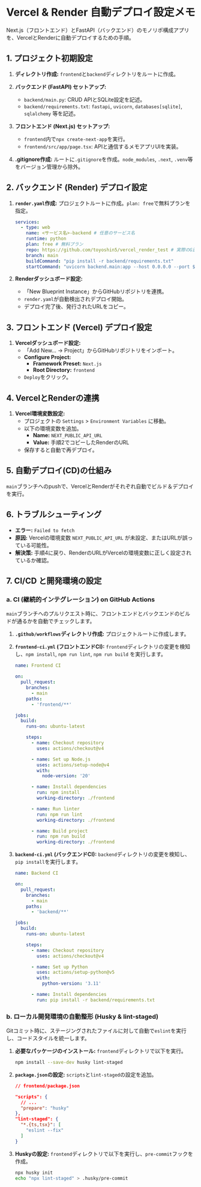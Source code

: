 # Vercel & Render 自動デプロイ設定メモ

Next.js（フロントエンド）とFastAPI（バックエンド）のモノリポ構成アプリを、VercelとRenderに自動デプロイするための手順。

## 1. プロジェクト初期設定

1.  **ディレクトリ作成:**
    `frontend`と`backend`ディレクトリをルートに作成。

2.  **バックエンド (FastAPI) セットアップ:**
    *   `backend/main.py`: CRUD APIとSQLite設定を記述。
    *   `backend/requirements.txt`: `fastapi`, `uvicorn`, `databases[sqlite]`, `sqlalchemy` 等を記述。

3.  **フロントエンド (Next.js) セットアップ:**
    *   `frontend`内で`npx create-next-app`を実行。
    *   `frontend/src/app/page.tsx`: APIと通信するメモアプリUIを実装。

4.  **.gitignore作成:**
    ルートに`.gitignore`を作成。`node_modules`, `.next`, `.venv`等をバージョン管理から除外。

## 2. バックエンド (Render) デプロイ設定

1.  **`render.yaml`作成:**
    プロジェクトルートに作成。`plan: free`で無料プランを指定。

    ```yaml
    services:
      - type: web
        name: <サービス名>-backend # 任意のサービス名
        runtime: python
        plan: free # 無料プラン
        repo: https://github.com/toyoshin5/vercel_render_test # 実際のGitHubリポジトリ
        branch: main
        buildCommand: "pip install -r backend/requirements.txt"
        startCommand: "uvicorn backend.main:app --host 0.0.0.0 --port $PORT"
    ```

2.  **Renderダッシュボード設定:**
    *   「New Blueprint Instance」からGitHubリポジトリを連携。
    *   `render.yaml`が自動検出されデプロイ開始。
    *   デプロイ完了後、発行されたURLをコピー。

## 3. フロントエンド (Vercel) デプロイ設定

1.  **Vercelダッシュボード設定:**
    *   「Add New... -> Project」からGitHubリポジトリをインポート。
    *   **Configure Project:**
        *   **Framework Preset:** `Next.js`
        *   **Root Directory:** `frontend`
    *   `Deploy`をクリック。

## 4. VercelとRenderの連携

1.  **Vercel環境変数設定:**
    *   プロジェクトの `Settings` > `Environment Variables` に移動。
    *   以下の環境変数を追加。
        *   **Name:** `NEXT_PUBLIC_API_URL`
        *   **Value:** 手順2でコピーしたRenderのURL
    *   保存すると自動で再デプロイ。

## 5. 自動デプロイ(CD)の仕組み

`main`ブランチへのpushで、VercelとRenderがそれぞれ自動でビルド＆デプロイを実行。

## 6. トラブルシューティング

-   **エラー:** `Failed to fetch`
-   **原因:** Vercelの環境変数 `NEXT_PUBLIC_API_URL` が未設定、またはURLが誤っている可能性。
-   **解決策:** 手順4に戻り、RenderのURLがVercelの環境変数に正しく設定されているか確認。

## 7. CI/CD と開発環境の設定

### a. CI (継続的インテグレーション) on GitHub Actions

`main`ブランチへのプルリクエスト時に、フロントエンドとバックエンドのビルドが通るかを自動でチェックします。

1.  **`.github/workflows`ディレクトリ作成:**
    プロジェクトルートに作成します。

2.  **`frontend-ci.yml` (フロントエンドCI):**
    `frontend`ディレクトリの変更を検知し、`npm install`, `npm run lint`, `npm run build` を実行します。

    ```yaml
    name: Frontend CI

    on:
      pull_request:
        branches:
          - main
        paths:
          - 'frontend/**'

    jobs:
      build:
        runs-on: ubuntu-latest

        steps:
          - name: Checkout repository
            uses: actions/checkout@v4

          - name: Set up Node.js
            uses: actions/setup-node@v4
            with:
              node-version: '20'

          - name: Install dependencies
            run: npm install
            working-directory: ./frontend

          - name: Run linter
            run: npm run lint
            working-directory: ./frontend

          - name: Build project
            run: npm run build
            working-directory: ./frontend
    ```

3.  **`backend-ci.yml` (バックエンドCI):**
    `backend`ディレクトリの変更を検知し、`pip install`を実行します。

    ```yaml
    name: Backend CI

    on:
      pull_request:
        branches:
          - main
        paths:
          - 'backend/**'

    jobs:
      build:
        runs-on: ubuntu-latest

        steps:
          - name: Checkout repository
            uses: actions/checkout@v4

          - name: Set up Python
            uses: actions/setup-python@v5
            with:
              python-version: '3.11'

          - name: Install dependencies
            run: pip install -r backend/requirements.txt
    ```

### b. ローカル開発環境の自動整形 (Husky & lint-staged)

Gitコミット時に、ステージングされたファイルに対して自動で`eslint`を実行し、コードスタイルを統一します。

1.  **必要なパッケージのインストール:**
    `frontend`ディレクトリで以下を実行。

    ```bash
    npm install --save-dev husky lint-staged
    ```

2.  **`package.json`の設定:**
    `scripts`と`lint-staged`の設定を追加。

    ```json
    // frontend/package.json

    "scripts": {
      // ...
      "prepare": "husky"
    },
    "lint-staged": {
      "*.{ts,tsx}": [
        "eslint --fix"
      ]
    }
    ```

3.  **Huskyの設定:**
    `frontend`ディレクトリで以下を実行し、`pre-commit`フックを作成。

    ```bash
    npx husky init
    echo "npx lint-staged" > .husky/pre-commit
    ```
